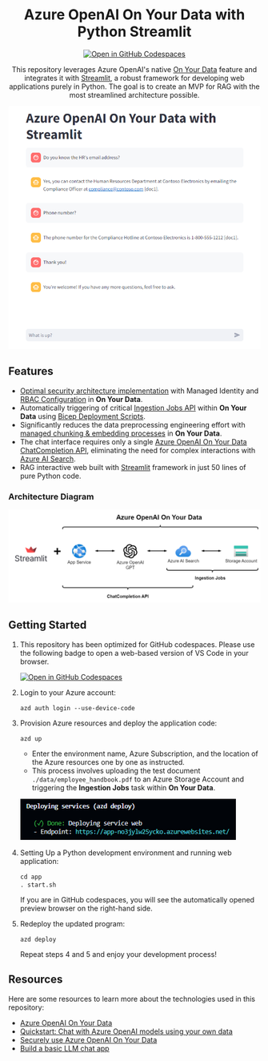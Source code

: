 <div align="center">

# Azure OpenAI On Your Data with Python Streamlit

[![Open in GitHub Codespaces](https://img.shields.io/static/v1?style=for-the-badge&label=GitHub+Codespaces&message=Open&color=blue&logo=github)](https://codespaces.new/charliewei0716/on-your-data-with-streamlit?quickstart=1)

This repository leverages Azure OpenAI's native [On Your Data](https://learn.microsoft.com/en-us/azure/ai-services/openai/concepts/use-your-data) feature and integrates it with [Streamlit](https://streamlit.io/), a robust framework for developing web applications purely in Python. The goal is to create an MVP for RAG with the most streamlined architecture possible.

<img src="./assets/chat.png" alt="Chat" width="640px" />

</div>

## Features

- [Optimal security architecture implementation](https://learn.microsoft.com/en-us/azure/ai-services/openai/how-to/use-your-data-securely#data-ingestion-architecture) with Managed Identity and [RBAC Configuration](https://learn.microsoft.com/en-us/azure/ai-services/openai/how-to/use-your-data-securely#role-assignments) in **On Your Data**.
- Automatically triggering of critical [Ingestion Jobs API](https://learn.microsoft.com/en-us/rest/api/azureopenai/ingestion-jobs) within **On Your Data** using [Bicep Deployment Scripts](https://learn.microsoft.com/en-us/azure/azure-resource-manager/bicep/deployment-script-bicep).
- Significantly reduces the data preprocessing engineering effort with [managed chunking & embedding processes](https://learn.microsoft.com/en-us/azure/ai-services/openai/concepts/use-your-data?view=rest-azureopenai-2024-05-01-preview&tabs=blob-storage%2Ccopilot#how-data-is-ingested-into-azure-ai-search) in **On Your Data**.
- The chat interface requires only a single [Azure OpenAI On Your Data ChatCompletion API](https://learn.microsoft.com/en-us/azure/ai-services/openai/references/on-your-data), eliminating the need for complex interactions with [Azure AI Search](https://learn.microsoft.com/en-us/azure/search/search-what-is-azure-search).
- RAG interactive web built with [Streamlit](https://streamlit.io/) framework in just 50 lines of pure Python code.

### Architecture Diagram

<div align="center">
  <img src="./assets/architecture.png" alt="architecture" width="800px" />
</div>

## Getting Started

1. This repository has been optimized for GitHub codespaces. Please use the following badge to open a web-based version of VS Code in your browser.

   [![Open in GitHub Codespaces](https://img.shields.io/static/v1?style=for-the-badge&label=GitHub+Codespaces&message=Open&color=blue&logo=github)](https://codespaces.new/charliewei0716/on-your-data-with-streamlit?quickstart=1)
2. Login to your Azure account:
    ```
    azd auth login --use-device-code
    ```
3. Provision Azure resources and deploy the application code:
    ```
    azd up
    ```
    - Enter the environment name, Azure Subscription, and the location of the Azure resources one by one as instructed.
    - This process involves uploading the test document `./data/employee_handbook.pdf` to an Azure Storage Account and triggering the **Ingestion Jobs** task within **On Your Data**.
   
   ![Deploy](assets/deploy.png)

4. Setting Up a Python development environment and running web application:
    ```
    cd app
    . start.sh
    ```
    If you are in GitHub codespaces, you will see the automatically opened preview browser on the right-hand side.
5. Redeploy the updated program:
   ```
   azd deploy
   ```
   Repeat steps 4 and 5 and enjoy your development process!

## Resources

Here are some resources to learn more about the technologies used in this repository:

- [Azure OpenAI On Your Data](https://learn.microsoft.com/en-us/azure/ai-services/openai/concepts/use-your-data)
- [Quickstart: Chat with Azure OpenAI models using your own data](https://learn.microsoft.com/en-us/azure/ai-services/openai/use-your-data-quickstart?tabs=command-line%2Cpython-new&pivots=programming-language-python)
- [Securely use Azure OpenAI On Your Data](https://learn.microsoft.com/en-us/azure/ai-services/openai/how-to/use-your-data-securely)
- [Build a basic LLM chat app](https://docs.streamlit.io/develop/tutorials/llms/build-conversational-apps)
